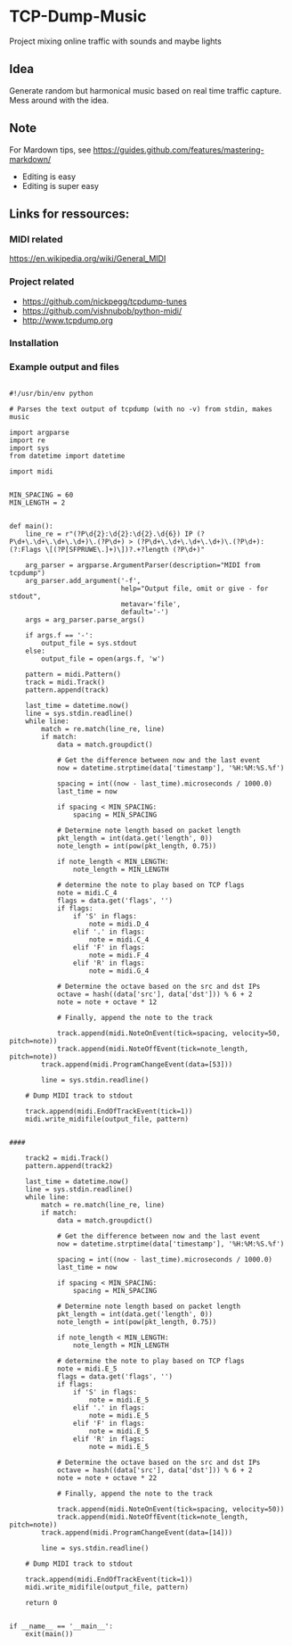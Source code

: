 # TCP-Dump-Music

Project mixing online traffic with sounds and maybe lights


## Idea
Generate random but harmonical music based on real time traffic capture. Mess around with the idea.

## Note
For Mardown tips, see https://guides.github.com/features/mastering-markdown/
* Editing is easy
* Editing is super easy

## Links for ressources:
### MIDI related
https://en.wikipedia.org/wiki/General_MIDI

### Project related
  * https://github.com/nickpegg/tcpdump-tunes
  * https://github.com/vishnubob/python-midi/
  * http://www.tcpdump.org

### Installation

### Example output and files

<pre><code>
#!/usr/bin/env python

# Parses the text output of tcpdump (with no -v) from stdin, makes music

import argparse
import re
import sys
from datetime import datetime

import midi


MIN_SPACING = 60
MIN_LENGTH = 2


def main():
    line_re = r"(?P<timestamp>\d{2}:\d{2}:\d{2}.\d{6}) IP (?P<src>\d+\.\d+\.\d+\.\d+)\.(?P<sport>\d+) > (?P<dst>\d+\.\d+\.\d+\.\d+)\.(?P<dport>\d+): (?:Flags \[(?P<flags>[SFPRUWE\.]+)\])?.+?length (?P<length>\d+)"

    arg_parser = argparse.ArgumentParser(description="MIDI from tcpdump")
    arg_parser.add_argument('-f',
                            help="Output file, omit or give - for stdout",
                            metavar='file',
                            default='-')
    args = arg_parser.parse_args()

    if args.f == '-':
        output_file = sys.stdout
    else:
        output_file = open(args.f, 'w')

    pattern = midi.Pattern()
    track = midi.Track()
    pattern.append(track)

    last_time = datetime.now()
    line = sys.stdin.readline()
    while line:
        match = re.match(line_re, line)
        if match:
            data = match.groupdict()

            # Get the difference between now and the last event
            now = datetime.strptime(data['timestamp'], '%H:%M:%S.%f')

            spacing = int((now - last_time).microseconds / 1000.0)
            last_time = now

            if spacing < MIN_SPACING:
                spacing = MIN_SPACING

            # Determine note length based on packet length
            pkt_length = int(data.get('length', 0))
            note_length = int(pow(pkt_length, 0.75))

            if note_length < MIN_LENGTH:
                note_length = MIN_LENGTH

            # determine the note to play based on TCP flags
            note = midi.C_4
            flags = data.get('flags', '')
            if flags:
                if 'S' in flags:
                    note = midi.D_4
                elif '.' in flags:
                    note = midi.C_4
                elif 'F' in flags:
                    note = midi.F_4
                elif 'R' in flags:
                    note = midi.G_4

            # Determine the octave based on the src and dst IPs
            octave = hash((data['src'], data['dst'])) % 6 + 2
            note = note + octave * 12

            # Finally, append the note to the track

            track.append(midi.NoteOnEvent(tick=spacing, velocity=50, pitch=note))
            track.append(midi.NoteOffEvent(tick=note_length, pitch=note))
	    track.append(midi.ProgramChangeEvent(data=[53]))

        line = sys.stdin.readline()

    # Dump MIDI track to stdout

    track.append(midi.EndOfTrackEvent(tick=1))
    midi.write_midifile(output_file, pattern)
    

####

    track2 = midi.Track()
    pattern.append(track2)

    last_time = datetime.now()
    line = sys.stdin.readline()
    while line:
        match = re.match(line_re, line)
        if match:
            data = match.groupdict()

            # Get the difference between now and the last event
            now = datetime.strptime(data['timestamp'], '%H:%M:%S.%f')

            spacing = int((now - last_time).microseconds / 1000.0)
            last_time = now

            if spacing < MIN_SPACING:
                spacing = MIN_SPACING

            # Determine note length based on packet length
            pkt_length = int(data.get('length', 0))
            note_length = int(pow(pkt_length, 0.75))

            if note_length < MIN_LENGTH:
                note_length = MIN_LENGTH

            # determine the note to play based on TCP flags
            note = midi.E_5
            flags = data.get('flags', '')
            if flags:
                if 'S' in flags:
                    note = midi.E_5
                elif '.' in flags:
                    note = midi.E_5
                elif 'F' in flags:
                    note = midi.E_5
                elif 'R' in flags:
                    note = midi.E_5

            # Determine the octave based on the src and dst IPs
            octave = hash((data['src'], data['dst'])) % 6 + 2
            note = note + octave * 22

            # Finally, append the note to the track

            track.append(midi.NoteOnEvent(tick=spacing, velocity=50))
            track.append(midi.NoteOffEvent(tick=note_length, pitch=note))
	    track.append(midi.ProgramChangeEvent(data=[14]))

        line = sys.stdin.readline()

    # Dump MIDI track to stdout

    track.append(midi.EndOfTrackEvent(tick=1))
    midi.write_midifile(output_file, pattern)

    return 0


if __name__ == '__main__':
    exit(main())
</code></pre>
